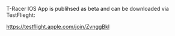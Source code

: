 T-Racer IOS App is publihsed as beta and can be downloaded via TestFlieght:

https://testflight.apple.com/join/ZvnggBkl
